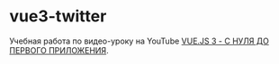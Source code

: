 # vue3-twitter

Учебная работа по видео-уроку на YouTube [VUE.JS 3 - С НУЛЯ ДО ПЕРВОГО ПРИЛОЖЕНИЯ](https://www.youtube.com/playlist?list=PLkCrmfIT6LBRcU37KZnMqy5hcTuwRhQkb).
